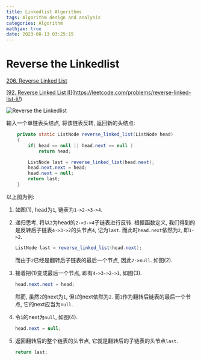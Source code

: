 ```yaml
---
title: Linkedlist Algorithms
tags: Algorithm design and analysis
categories: Algorithm
mathjax: true
date: 2023-08-13 03:25:15
---
```



# Reverse the Linkedlist

[206. Reverse Linked List](https://leetcode.com/problems/reverse-linked-list/)

[[92. Reverse Linked List II](https://leetcode.com/problems/reverse-linked-list-ii/)](https://leetcode.com/problems/reverse-linked-list-ii/)

![Reverse the Linkedlist](https://lyk-love.oss-cn-shanghai.aliyuncs.com/Algorithm/Linkedlist%20Algorithms/Reverse%20the%20Linkedlist.png)



输入一个单链表头结点, 将该链表反转, 返回新的头结点:

```java
    private static ListNode reverse_linked_list(ListNode head)
    {
        if( head == null || head.next == null )
            return head;

        ListNode last = reverse_linked_list(head.next);
        head.next.next = head;
        head.next = null;
        return last;
    }
```

以上图为例:

1. 如图(1), head为`1`, 链表为`1->2->3->4`.

2. 递归思考, 将以`2`为head的`2->3->4`子链表进行反转. 根据函数定义, 我们得到的是反转后子链表`4->3->2`的头节点`4`, 记为`last`. 而此时`head.next`依然为`2`, 即`1->2`. 

   ```java
   ListNode last = reverse_linked_list(head.next);
   ```

   而由于`2`已经是翻转后子链表的最后一个节点, 因此`2->null`. 如图(2).

3. 接着把(1)变成最后一个节点, 即有`4->3->2->1`, 如图(3).

   ```java
   head.next.next = head;
   ```

   然而, 虽然`2`的next为`1`, 但`1`的next依然为`2`. 而`1`作为翻转后链表的最后一个节点, 它的next应当为`null`.

4. 令`1`的next为`null`, 如图(4).

   ```java
   head.next = null;
   ```

5. 返回翻转后的整个链表的头节点, 它就是翻转后的子链表的头节点`last`.

   ```java
   return last;
   ```

   







